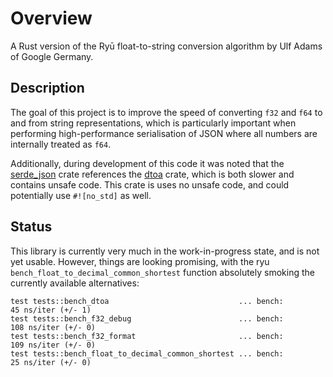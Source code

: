 # Overview
A Rust version of the Ryū float-to-string conversion algorithm by Ulf Adams of Google Germany.  

## Description

The goal of this project is to improve the speed of converting `f32` and `f64` to and from string
representations, which is particularly important when performing high-performance serialisation of
JSON where all numbers are internally treated as `f64`.

Additionally, during development of this code it was noted that the [serde_json](https://github.com/serde-rs/json/) crate
references the [dtoa](https://github.com/dtoa-rs/) crate, which is both slower and contains unsafe
code. This crate is uses no unsafe code, and could potentially use `#![no_std]` as well.

## Status

This library is currently very much in the work-in-progress state, and is not yet usable. However,
things are looking promising, with the ryu `bench_float_to_decimal_common_shortest` function absolutely
smoking the currently available alternatives:

```
test tests::bench_dtoa                             ... bench:          45 ns/iter (+/- 1)
test tests::bench_f32_debug                        ... bench:         108 ns/iter (+/- 0)
test tests::bench_f32_format                       ... bench:         109 ns/iter (+/- 0)
test tests::bench_float_to_decimal_common_shortest ... bench:          25 ns/iter (+/- 0)
```